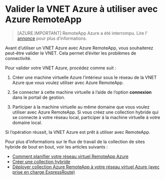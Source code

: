 
<properties
    pageTitle="Valider la VNET Azure à utiliser avec Azure RemoteApp | Microsoft Azure"
    description="Découvrez comment pour vous assurer que votre VNET Azure est prêt à utiliser avec Azure RemoteApp"
    services="remoteapp"
    documentationCenter=""
    authors="lizap"
    manager="mbaldwin" />

<tags
    ms.service="remoteapp"
    ms.workload="compute"
    ms.tgt_pltfrm="na"
    ms.devlang="na"
    ms.topic="article"
    ms.date="08/15/2016"
    ms.author="elizapo" />



# <a name="validate-the-azure-vnet-to-use-with-azure-remoteapp"></a>Valider la VNET Azure à utiliser avec Azure RemoteApp

> [AZURE.IMPORTANT]
> RemoteApp Azure a été interrompu. Lire l' [annonce](https://go.microsoft.com/fwlink/?linkid=821148) pour plus d’informations.

Avant d’utiliser un VNET Azure avec Azure RemoteApp, vous souhaiterez peut-être valider le VNET. Cela permet d’éviter les problèmes de connectivité.

Pour valider votre VNET Azure, procédez comme suit :

1. Créer une machine virtuelle Azure l’intérieur sous le réseau de la VNET Azure que vous voulez utiliser avec Azure RemoteApp.

2. Se connecter à cette machine virtuelle à l’aide de l’option **connexion** dans le portail de gestion.
3. Participer à la machine virtuelle au même domaine que vous voulez utiliser avec Azure RemoteApp. Si vous créez une collection hybride qui se connecte à votre réseau local, participer à la machine virtuelle à votre domaine local.

Si l’opération réussit, la VNET Azure est prêt à utiliser avec RemoteApp.

Pour plus d’informations sur le flux de travail de la collection de sites hybride de bout en bout, voir les articles suivants :

- [Comment planifier votre réseau virtuel RemoteApp Azure](remoteapp-planvnet.md)
- [Créer une collection hybride](remoteapp-create-hybrid-deployment.md)
- [Déployer collection Azure RemoteApp à votre réseau virtuel Azure (avec prise en charge ExpressRoute)](http://blogs.msdn.com/b/rds/archive/2015/04/23/deploy-azure-remoteapp-collection-to-your-azure-virtual-network-with-support-for-expressroute.aspx)
